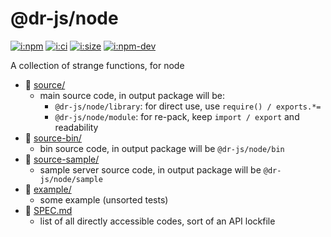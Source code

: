 # @dr-js/node

[![i:npm]][l:npm]
[![i:ci]][l:ci]
[![i:size]][l:size]
[![i:npm-dev]][l:npm]

A collection of strange functions, for node

[i:npm]: https://img.shields.io/npm/v/@dr-js/node.svg?colorB=blue
[i:npm-dev]: https://img.shields.io/npm/v/@dr-js/node/dev.svg
[l:npm]: https://npm.im/@dr-js/node
[i:ci]: https://img.shields.io/travis/dr-js/dr-node/master.svg
[l:ci]: https://travis-ci.org/dr-js/dr-node
[i:size]: https://packagephobia.now.sh/badge?p=@dr-js/node
[l:size]: https://packagephobia.now.sh/result?p=@dr-js/node

[//]: # (NON_PACKAGE_CONTENT)

- 📁 [source/](source/)
  - main source code, in output package will be:
    - `@dr-js/node/library`: for direct use, use `require() / exports.*=`
    - `@dr-js/node/module`: for re-pack, keep `import / export` and readability
- 📁 [source-bin/](source-bin/)
  - bin source code, in output package will be `@dr-js/node/bin`
- 📁 [source-sample/](source-sample/)
  - sample server source code, in output package will be `@dr-js/node/sample`
- 📁 [example/](example/)
  - some example (unsorted tests)
- 📄 [SPEC.md](SPEC.md)
  - list of all directly accessible codes, sort of an API lockfile
